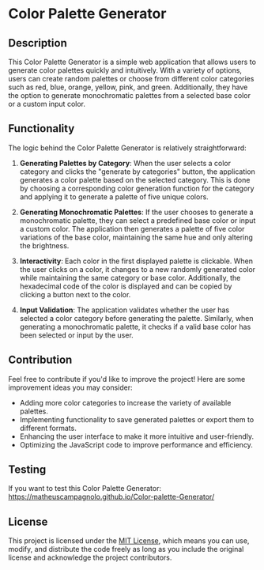 # Color Palette Generator

## Description

This Color Palette Generator is a simple web application that allows users to generate color palettes quickly and intuitively. With a variety of options, users can create random palettes or choose from different color categories such as red, blue, orange, yellow, pink, and green. Additionally, they have the option to generate monochromatic palettes from a selected base color or a custom input color.

## Functionality

The logic behind the Color Palette Generator is relatively straightforward:

1. **Generating Palettes by Category**: When the user selects a color category and clicks the "generate by categories" button, the application generates a color palette based on the selected category. This is done by choosing a corresponding color generation function for the category and applying it to generate a palette of five unique colors.

2. **Generating Monochromatic Palettes**: If the user chooses to generate a monochromatic palette, they can select a predefined base color or input a custom color. The application then generates a palette of five color variations of the base color, maintaining the same hue and only altering the brightness.

3. **Interactivity**: Each color in the first displayed palette is clickable. When the user clicks on a color, it changes to a new randomly generated color while maintaining the same category or base color. Additionally, the hexadecimal code of the color is displayed and can be copied by clicking a button next to the color.

4. **Input Validation**: The application validates whether the user has selected a color category before generating the palette. Similarly, when generating a monochromatic palette, it checks if a valid base color has been selected or input by the user.

## Contribution

Feel free to contribute if you'd like to improve the project! Here are some improvement ideas you may consider:

- Adding more color categories to increase the variety of available palettes.
- Implementing functionality to save generated palettes or export them to different formats.
- Enhancing the user interface to make it more intuitive and user-friendly.
- Optimizing the JavaScript code to improve performance and efficiency.

## Testing

If you want to test this Color Palette Generator: https://matheuscampagnolo.github.io/Color-palette-Generator/

## License

This project is licensed under the [MIT License](LICENSE), which means you can use, modify, and distribute the code freely as long as you include the original license and acknowledge the project contributors.
